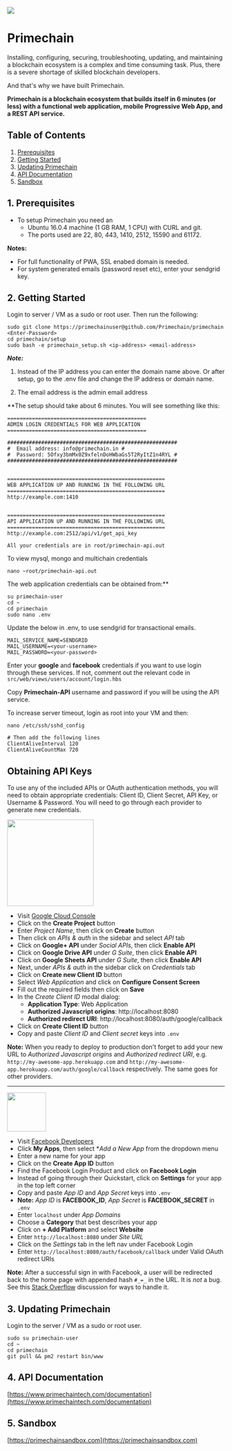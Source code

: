 ![](https://www.primechaintech.com/demo/img/github.jpg)

# Primechain

Installing, configuring, securing, troubleshooting, updating, and maintaining a blockchain ecosystem is a complex and time consuming task. Plus, there is a severe shortage of skilled blockchain developers. 

And that's why we have built Primechain.

**Primechain is a blockchain ecosystem that builds itself in 6 minutes (or less) with a functional web application, mobile Progressive Web App, and a REST API service.**

Table of Contents
-----------------
1. [Prerequisites](#1-prerequisites)
2. [Getting Started](#2-getting-started)
3. [Updating Primechain](#3-updating-primechain)
4. [API Documentation](#4-api-documentation)
5. [Sandbox](#5-sandbox)

## 1. Prerequisites
- To setup Primechain you need an 
  - Ubuntu 16.0.4 machine (1 GB RAM, 1 CPU) with CURL and git. 
  - The ports used are 22, 80, 443, 1410, 2512, 15590 and 61172.

**Notes:** 
- For full functionality of PWA, SSL enabed domain is needed. 
- For system generated emails (password reset etc), enter your sendgrid key.

## 2. Getting Started

Login to server / VM as a sudo or root user. Then run the following:
```
sudo git clone https://primechainuser@github.com/Primechain/primechain
<Enter-Password>
cd primechain/setup
sudo bash -e primechain_setup.sh <ip-address> <email-address>
```
***Note:***
1. Instead of the IP address you can enter the domain name above. Or after setup, go to the .env file and change the IP address or domain name.

2. The email address is the admin email address

**The setup should take about 6 minutes. You will see something like this:
```
=============================================
ADMIN LOGIN CREDENTIALS FOR WEB APPLICATION
=============================================

#######################################################
#  Email address: info@primechain.in #
#  Password: 5Ofxy3bmMx0Z9xfelnDoHWbaGs5T2RyItZ1n4RYL #
#######################################################


===================================================
WEB APPLICATION UP AND RUNNING IN THE FOLLOWING URL
===================================================
http://example.com:1410


===================================================
API APPLICATION UP AND RUNNING IN THE FOLLOWING URL
===================================================
http://example.com:2512/api/v1/get_api_key

All your credentials are in root/primechain-api.out

```
To view mysql, mongo and multichain credentials
```
nano ~root/primechain-api.out
```

The web application credentials can be obtained from:**
```
su primechain-user 
cd ~
cd primechain
sudo nano .env
```
Update the below in .env, to use sendgrid for transactional emails.
```
MAIL_SERVICE_NAME=SENDGRID
MAIL_USERNAME=<your-username>
MAIL_PASSWORD=<your-password>
```
Enter your **google** and **facebook** credentials if you want to use login through these services. If not, comment out the relevant code in `src/web/views/users/account/login.hbs`

Copy **Primechain-API** username and password if you will be using the API service.


To increase server timeout, login as root into your VM and then:
```
nano /etc/ssh/sshd_config

# Then add the following lines
ClientAliveInterval 120
ClientAliveCountMax 720
```


Obtaining API Keys
------------------

To use any of the included APIs or OAuth authentication methods, you
will need
to obtain appropriate credentials: Client ID, Client Secret, API Key, or
Username & Password. You will need to go through each provider to
generate new
credentials.

<img
src="https://upload.wikimedia.org/wikipedia/commons/thumb/2/2f/Google_2015_logo.svg/1000px-Google_2015_logo.svg.png"
width="200">

- Visit <a href="https://cloud.google.com/console/project"
target="_blank">Google Cloud Console</a>
- Click on the **Create Project** button
- Enter *Project Name*, then click on **Create** button
- Then click on *APIs & auth* in the sidebar and select *API* tab
- Click on **Google+ API** under *Social APIs*, then click **Enable
API**
- Click on **Google Drive API** under *G Suite*, then click **Enable
API**
- Click on **Google Sheets API** under *G Suite*, then click **Enable
API**
- Next, under *APIs & auth* in the sidebar click on *Credentials* tab
- Click on **Create new Client ID** button
- Select *Web Application* and click on **Configure Consent Screen**
- Fill out the required fields then click on **Save**
- In the *Create Client ID* modal dialog:
  - **Application Type**: Web Application
  - **Authorized Javascript origins**: http://localhost:8080
  - **Authorized redirect URI**:
http://localhost:8080/auth/google/callback
- Click on **Create Client ID** button
- Copy and paste *Client ID* and *Client secret* keys into `.env`

**Note:** When you ready to deploy to production don't forget to
add your new URL to *Authorized Javascript origins* and *Authorized
redirect URI*,
e.g. `http://my-awesome-app.herokuapp.com` and
`http://my-awesome-app.herokuapp.com/auth/google/callback` respectively.
The same goes for other providers.

<hr>

<img
src="https://en.facebookbrand.com/wp-content/uploads/2019/04/f_logo_RGB-Hex-Blue_512.png"
width="90">

- Visit <a href="https://developers.facebook.com/"
target="_blank">Facebook Developers</a>
- Click **My Apps**, then select **Add a New App* from the dropdown menu
- Enter a new name for your app
- Click on the **Create App ID** button
- Find the Facebook Login Product and click on **Facebook Login**
- Instead of going through their Quickstart, click on **Settings** for
your app in the top left corner
- Copy and paste *App ID* and *App Secret* keys into `.env`
- **Note:** *App ID* is **FACEBOOK_ID**, *App Secret* is
**FACEBOOK_SECRET** in `.env`
- Enter `localhost` under *App Domains*
- Choose a **Category** that best describes your app
- Click on **+ Add Platform** and select **Website**
- Enter `http://localhost:8080` under *Site URL*
- Click on the *Settings* tab in the left nav under Facebook Login
- Enter `http://localhost:8080/auth/facebook/callback` under Valid OAuth
redirect URIs

**Note:** After a successful sign in with Facebook, a user will be
redirected back to the home page with appended hash `#_=_` in the URL.
It is *not* a bug. See this [Stack
Overflow](https://stackoverflow.com/questions/7131909/facebook-callback-appends-to-return-url)
discussion for ways to handle it.


## 3. Updating Primechain 

Login to the server / VM as a sudo or root user.

```
sudo su primechain-user 
cd ~
cd primechain
git pull && pm2 restart bin/www
```
## 4. API Documentation
[https://www.primechaintech.com/documentation](https://www.primechaintech.com/documentation)

## 5. Sandbox
[https://primechainsandbox.com](https://primechainsandbox.com)
